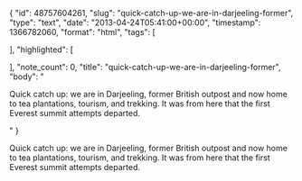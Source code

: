 {
  "id": 48757604261,
  "slug": "quick-catch-up-we-are-in-darjeeling-former",
  "type": "text",
  "date": "2013-04-24T05:41:00+00:00",
  "timestamp": 1366782060,
  "format": "html",
  "tags": [

  ],
  "highlighted": [

  ],
  "note_count": 0,
  "title": "quick-catch-up-we-are-in-darjeeling-former",
  "body": "<p>Quick catch up: we are in Darjeeling, former British outpost and now home to tea plantations, tourism, and trekking. It was from here that the first Everest summit attempts departed.</p>"
}

<p>Quick catch up: we are in Darjeeling, former British outpost and now home to tea plantations, tourism, and trekking. It was from here that the first Everest summit attempts departed.</p>